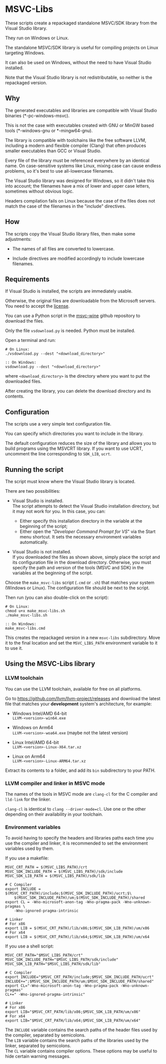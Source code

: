 MSVC-Libs
=========

These scripts create a repackaged standalone MSVC/SDK library from the Visual
Studio library.

They run on Windows or Linux.

The standalone MSVC/SDK library is useful for compiling projects on Linux 
targeting Windows.

It can also be used on Windows, without the need to have Visual Studio
installed.

Note that the Visual Studio library is not redistributable, so neither is the
repackaged version.


Why
---

The generated executables and libraries are compatible with Visual Studio 
binaries (*-pc-windows-msvc).

This is not the case with executables created with GNU or MinGW based tools
(*-windows-gnu or *-mingw64-gnu).

The library is compatible with toolchains like the free software LLVM,
including a modern and flexible compiler (Clang) that often produces
smaller executables than GCC or Visual Studio.

Every file of the library must be referenced everywhere by an identical name.
On case-sensitive systems like Linux, mixing case can cause endless problems,
so it's best to use all-lowercase filenames.

The Visual Studio library was designed for Windows, so it didn't take this into
account; the filenames have a mix of lower and upper case letters, sometimes
without obvious logic.

Headers compilation fails on Linux because the case of the files does not match
the case of the filenames in the "include" directives.


How
---

The scripts copy the Visual Studio library files, then make some adjustments:

- The names of all files are converted to lowercase.

- Include directives are modified accordingly to include lowercase filenames.


Requirements
------------

If Visual Studio is installed, the scripts are immediately usable.

Otherwise, the original files are downloadable from the Microsoft servers. You
need to accept the [license](
https://visualstudio.microsoft.com/en/license-terms/vs2022-ga-community/).

You can use a Python script in the [msvc-wine](
https://github.com/mstorsjo/msvc-wine) github repository to download the files.

Only the file `vsdownload.py` is needed. Python must be installed.

Open a terminal and run:

	# On Linux:
	./vsdownload.py --dest "<download_directory>"
	
	:: On Windows:
	vsdownload.py --dest "<download_directory>"

where `<download_directory>` is the directory where you want to put the
downloaded files.

After creating the library, you can delete the download directory and its
contents.



Configuration
-------------

The scripts use a very simple text configuration file.

You can specify which directories you want to include in the library.

The default configuration reduces the size of the library and allows you
to build programs using the MSVCRT library. If you want to use UCRT, 
uncomment the line corresponding to `SDK_LIB`, `ucrt`.


Running the script
------------------

The script must know where the Visual Studio library is located.

There are two possibilities:

- Visual Studio is installed.  
The script attempts to detect the Visual Studio installation directory,
but it may not work for you. In this case, you can:

  * Either specify this installation directory in the variable at the beginning
  of the script;
  * Either open the "_Developer Command Prompt for VS_" via the Start menu
  shortcut. It sets the necessary environment variables automatically.

- Visual Studio is not installed.  
If you downloaded the files as shown above, simply place the script and its 
configuration file in the download directory. 
Otherwise, you must specify the path and version of the tools (MSVC and SDK)
in the variables at the beginning of the script.

Choose the `make_msvc-libs` script (`.cmd` or `.sh`) that matches your system
(Windows or Linux). The configuration file should be next to the script.

Then run (you can also double-click on the script):

	# On Linux:
	chmod u+x make_msvc-libs.sh
	./make_msvc-libs.sh
	
	:: On Windows:
	make_msvc-libs.cmd

This creates the repackaged version in a new `msvc-libs` subdirectory.
Move it to the final location and set the `MSVC_LIBS_PATH` environment 
variable to it to use it.



Using the MSVC-Libs library
---------------------------

### LLVM toolchain
You can use the LLVM toolchain, available for free on all platforms.

Go to <https://github.com/llvm/llvm-project/releases> and download the latest
file that matches your __development__ system's architecture, for example:  

- Windows Intel/AMD 64-bit  
`LLVM-<version>-win64.exe`

- Windows on Arm64  
`LLVM-<version>-woa64.exe` (maybe not the latest version)

- Linux Intel/AMD 64-bit   
`LLVM-<version>-Linux-X64.tar.xz`

- Linux on Arm64  
`LLVM-<version>-Linux-ARM64.tar.xz`

Extract its contents to a folder, and add its `bin` subdirectory to your PATH.


### LLVM compiler and linker in MSVC mode

The names of the tools in MSVC mode are `clang-cl` for the C compiler and 
`lld-link` for the linker.

`clang-cl` is identical to `clang --driver-mode=cl`.
Use one or the other depending on their availability in your toolchain.


### Environment variables

To avoid having to specify the headers and libraries paths each time you use
the compiler and linker, it is recommended to set the environment variables
used by them.

If you use a makefile:

	MSVC_CRT_PATH = $(MSVC_LIBS_PATH)/crt
	MSVC_SDK_INCLUDE_PATH = $(MSVC_LIBS_PATH)/sdk/include
	MSVC_SDK_LIB_PATH = $(MSVC_LIBS_PATH)/sdk/lib

	# C Compiler
	export INCLUDE = $(MSVC_CRT_PATH)/include;$(MSVC_SDK_INCLUDE_PATH)/ucrt;$\
		$(MSVC_SDK_INCLUDE_PATH)/um;$(MSVC_SDK_INCLUDE_PATH)/shared
	export CL = -Wno-microsoft-anon-tag -Wno-pragma-pack -Wno-unknown-pragmas \
		-Wno-ignored-pragma-intrinsic

	# Linker
	# For x86
	export LIB = $(MSVC_CRT_PATH)/lib/x86;$(MSVC_SDK_LIB_PATH)/um/x86
	# For x64
	export LIB = $(MSVC_CRT_PATH)/lib/x64;$(MSVC_SDK_LIB_PATH)/um/x64


If you use a shell script:

	MSVC_CRT_PATH="$MSVC_LIBS_PATH/crt"
	MSVC_SDK_INCLUDE_PATH="$MSVC_LIBS_PATH/sdk/include"
	MSVC_SDK_LIB_PATH="$MSVC_LIBS_PATH/sdk/lib"

	# C Compiler
	export INCLUDE="$MSVC_CRT_PATH/include;$MSVC_SDK_INCLUDE_PATH/ucrt"
	INCLUDE+=";$MSVC_SDK_INCLUDE_PATH/um;$MSVC_SDK_INCLUDE_PATH/shared"
	export CL="-Wno-microsoft-anon-tag -Wno-pragma-pack -Wno-unknown-pragmas"
	CL+=" -Wno-ignored-pragma-intrinsic"

	# Linker
	# For x86
	export LIB="$MSVC_CRT_PATH/lib/x86;$MSVC_SDK_LIB_PATH/um/x86"
	# For x64
	export LIB="$MSVC_CRT_PATH/lib/x64;$MSVC_SDK_LIB_PATH/um/x64"

The `INCLUDE` variable contains the search paths of the header files used by
the compiler, separated by semicolons.  
The `LIB` variable contains the search paths of the libraries used by the
linker, separated by semicolons.  
The `CL` variable contains compiler options. These options may be useful to
hide certain warning messages.
